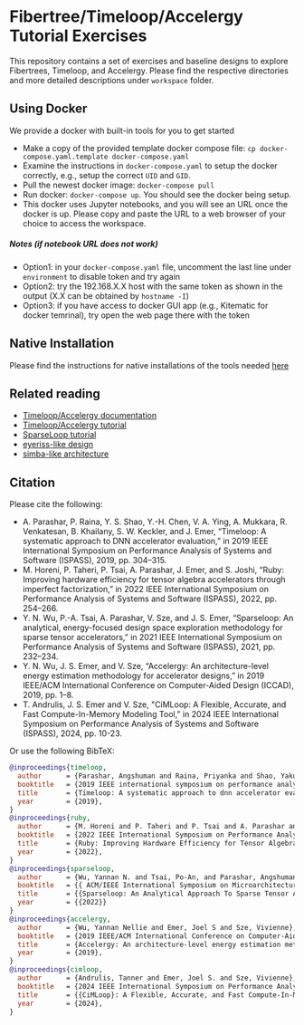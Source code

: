 Fibertree/Timeloop/Accelergy Tutorial Exercises
======================================

This repository contains a set of exercises and baseline designs to explore Fibertrees, Timeloop, and Accelergy.
Please find the respective directories and more detailed descriptions under `workspace` folder.

## Using Docker

We provide a docker with built-in tools for you to get started

- Make a copy of the provided template docker compose file: `cp docker-compose.yaml.template docker-compose.yaml`
- Examine the instructions in `docker-compose.yaml` to setup the docker correctly, e.g., setup the correct `UID` and `GID`.
- Pull the newest docker image: `docker-compose pull`
- Run docker: `docker-compose up`. You should see the docker being setup.
- This docker uses Jupyter notebooks, and you will see an URL once the docker is up. Please copy and paste the URL
to a web browser of your choice to access the workspace. 

##### Notes (if notebook URL does not work)
- Option1: in your `docker-compose.yaml` file, uncomment the last line under `environment` to disable token and try again
- Option2: try the 192.168.X.X host with the same token as shown in the output (X.X can be obtained by `hostname -I`)
- Option3: if you have access to docker GUI app (e.g., Kitematic for docker temrinal), try open the web page there with the token


## Native Installation

Please find the instructions for native installations of the tools needed [here](https://timeloop.csail.mit.edu/installation)

## Related reading
 - [Timeloop/Accelergy documentation](https://timeloop.csail.mit.edu/)
 - [Timeloop/Accelergy tutorial](http://accelergy.mit.edu/tutorial.html)
 - [SparseLoop tutorial](https://accelergy.mit.edu/sparse_tutorial.html)
 - [eyeriss-like design](https://people.csail.mit.edu/emer/papers/2017.01.jssc.eyeriss_design.pdf)
 - [simba-like architecture](https://people.eecs.berkeley.edu/~ysshao/assets/papers/shao2019-micro.pdf)

## Citation
Please cite the following:

- A. Parashar, P. Raina, Y. S. Shao, Y.-H. Chen, V. A. Ying, A. Mukkara, R. Venkatesan, B. Khailany, S. W. Keckler, and J. Emer, “Timeloop: A systematic approach to DNN accelerator evaluation,” in 2019 IEEE International Symposium on Performance Analysis of Systems and Software (ISPASS), 2019, pp. 304–315.
- M. Horeni, P. Taheri, P. Tsai, A. Parashar, J. Emer, and S. Joshi, “Ruby: Improving hardware efficiency for tensor algebra accelerators through imperfect factorization,” in 2022 IEEE International Symposium on Performance Analysis of Systems and Software (ISPASS), 2022, pp. 254–266.
- Y. N. Wu, P.-A. Tsai, A. Parashar, V. Sze, and J. S. Emer, “Sparseloop: An analytical, energy-focused design space exploration methodology for sparse tensor accelerators,” in 2021 IEEE International Symposium on Performance Analysis of Systems and Software (ISPASS), 2021, pp. 232–234.
- Y. N. Wu, J. S. Emer, and V. Sze, “Accelergy: An architecture-level energy estimation methodology for accelerator designs,” in 2019 IEEE/ACM International Conference on Computer-Aided Design (ICCAD), 2019, pp. 1–8.
- T. Andrulis, J. S. Emer and V. Sze, "CiMLoop: A Flexible, Accurate, and Fast Compute-In-Memory Modeling Tool," in 2024 IEEE International Symposium on Performance Analysis of Systems and Software (ISPASS), 2024, pp. 10-23.


Or use the following BibTeX:

```BibTeX
@inproceedings{timeloop,
  author      = {Parashar, Angshuman and Raina, Priyanka and Shao, Yakun Sophia and  Chen, Yu-Hsin and Ying, Victor A and Mukkara, Anurag and Venkatesan, Rangharajan and Khailany, Brucek and Keckler, Stephen W and Emer, Joel},
  booktitle   = {2019 IEEE international symposium on performance analysis of systems and software (ISPASS)}, pages={304--315}, year={2019},
  title       = {Timeloop: A systematic approach to dnn accelerator evaluation},
  year        = {2019},
}
@inproceedings{ruby,
  author      = {M. Horeni and P. Taheri and P. Tsai and A. Parashar and J. Emer and S. Joshi},
  booktitle   = {2022 IEEE International Symposium on Performance Analysis of Systems and Software (ISPASS)},
  title       = {Ruby: Improving Hardware Efficiency for Tensor Algebra Accelerators Through Imperfect Factorization},
  year        = {2022},
}
@inproceedings{sparseloop,
  author      = {Wu, Yannan N. and Tsai, Po-An, and Parashar, Angshuman and Sze, Vivienne and Emer, Joel S.},
  booktitle   = {{ ACM/IEEE International Symposium on Microarchitecture (MICRO)}},
  title       = {{Sparseloop: An Analytical Approach To Sparse Tensor Accelerator Modeling }},
  year        = {{2022}}
}
@inproceedings{accelergy,
  author      = {Wu, Yannan Nellie and Emer, Joel S and Sze, Vivienne},
  booktitle   = {2019 IEEE/ACM International Conference on Computer-Aided Design (ICCAD)},
  title       = {Accelergy: An architecture-level energy estimation methodology for accelerator designs},
  year        = {2019},
}
@inproceedings{cimloop,
  author      = {Andrulis, Tanner and Emer, Joel S. and Sze, Vivienne},
  booktitle   = {2024 IEEE International Symposium on Performance Analysis of Systems and Software (ISPASS)}, 
  title       = {{CiMLoop}: A Flexible, Accurate, and Fast Compute-In-Memory Modeling Tool}, 
  year        = {2024},
}
```

